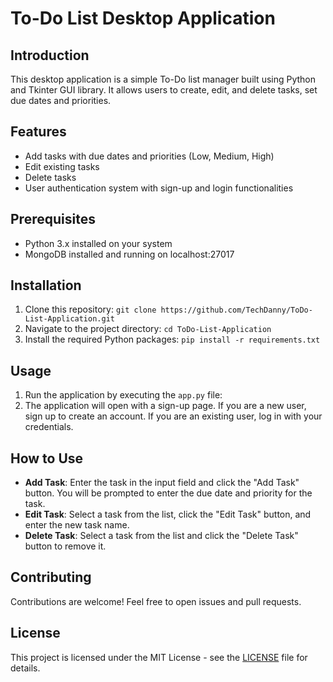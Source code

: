 # To-Do List Desktop Application

## Introduction

This desktop application is a simple To-Do list manager built using Python and Tkinter GUI library. It allows users to create, edit, and delete tasks, set due dates and priorities.

## Features

- Add tasks with due dates and priorities (Low, Medium, High)
- Edit existing tasks
- Delete tasks
- User authentication system with sign-up and login functionalities

## Prerequisites

- Python 3.x installed on your system
- MongoDB installed and running on localhost:27017

## Installation

1. Clone this repository:
   `git clone https://github.com/TechDanny/ToDo-List-Application.git`
2. Navigate to the project directory:
   `cd ToDo-List-Application`
3. Install the required Python packages:
   `pip install -r requirements.txt`

## Usage

1. Run the application by executing the `app.py` file:
2. The application will open with a sign-up page. If you are a new user, sign up to create an account. If you are an existing user, log in with your credentials.

## How to Use

- **Add Task**: Enter the task in the input field and click the "Add Task" button. You will be prompted to enter the due date and priority for the task.
- **Edit Task**: Select a task from the list, click the "Edit Task" button, and enter the new task name.
- **Delete Task**: Select a task from the list and click the "Delete Task" button to remove it.

## Contributing

Contributions are welcome! Feel free to open issues and pull requests.

## License

This project is licensed under the MIT License - see the [LICENSE](LICENSE) file for details.
